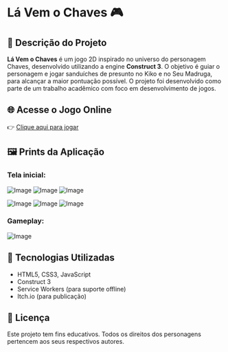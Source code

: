 # Lá Vem o Chaves 🎮

## 📘 Descrição do Projeto

**Lá Vem o Chaves** é um jogo 2D inspirado no universo do personagem Chaves, desenvolvido utilizando a engine **Construct 3**. O objetivo é guiar o personagem e jogar sanduíches de presunto no Kiko e no Seu Madruga, para alcançar a maior pontuação possível. O projeto foi desenvolvido como parte de um trabalho acadêmico com foco em desenvolvimento de jogos.

## 🌐 Acesse o Jogo Online

👉 [Clique aqui para jogar](https://brunomachxdo.itch.io/chavesjogo)

## 🖼️ Prints da Aplicação

### Tela inicial:
![Image](https://github.com/user-attachments/assets/917edca0-6079-4fe7-a1f5-97a92b746483)
![Image](https://github.com/user-attachments/assets/b25e2f20-8244-46e6-adad-fbe9b5e7b8b7)
![Image](https://github.com/user-attachments/assets/21c000c8-458d-4c00-a6b1-7ce92a108657)

![Image](https://github.com/user-attachments/assets/0dac2434-2c63-4f8d-a9f1-665527b9057d)
![Image](https://github.com/user-attachments/assets/e58eb442-bbbb-403e-80e7-762513b40fbe)
![Image](https://github.com/user-attachments/assets/e4a0d687-e9ab-490e-83fd-af7220f19d49)

### Gameplay:
![Image](https://github.com/user-attachments/assets/dcb818b1-6928-44c1-964c-4c25a32e8799)

## 🧩 Tecnologias Utilizadas

- HTML5, CSS3, JavaScript  
- Construct 3  
- Service Workers (para suporte offline)  
- Itch.io (para publicação)

## 📄 Licença

Este projeto tem fins educativos. Todos os direitos dos personagens pertencem aos seus respectivos autores.


